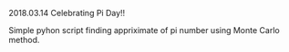 2018.03.14 
Celebrating Pi Day!!

Simple pyhon script finding appriximate of pi number using Monte Carlo method.
